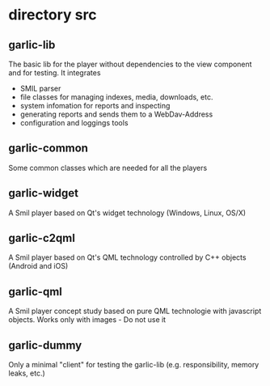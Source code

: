 # directory src

## garlic-lib

The basic lib for the player without dependencies to the view component and for testing.
It integrates
- SMIL parser
- file classes for managing indexes, media, downloads, etc.
- system infomation for reports and inspecting
- generating reports and sends them to a WebDav-Address 
- configuration and loggings tools

## garlic-common

Some common classes which are needed for all the players

## garlic-widget

A Smil player based on Qt's widget technology (Windows, Linux, OS/X)

## garlic-c2qml

A Smil player based on Qt's QML technology controlled by C++ objects (Android and iOS)

## garlic-qml

A Smil player concept study based on pure QML technologie with javascript objects. Works only with images - Do not use it

## garlic-dummy

Only a minimal "client" for testing the garlic-lib (e.g. responsibility, memory leaks, etc.)



